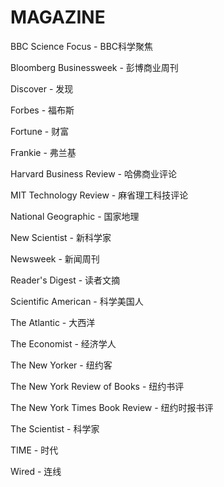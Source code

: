 # MAGAZINE

BBC Science Focus - BBC科学聚焦

Bloomberg Businessweek - 彭博商业周刊

Discover - 发现

Forbes - 福布斯

Fortune - 财富

Frankie - 弗兰基

Harvard Business Review - 哈佛商业评论

MIT Technology Review - 麻省理工科技评论

National Geographic - 国家地理

New Scientist - 新科学家

Newsweek - 新闻周刊

Reader's Digest - 读者文摘

Scientific American - 科学美国人

The Atlantic - 大西洋

The Economist - 经济学人

The New Yorker - 纽约客

The New York Review of Books - 纽约书评

The New York Times Book Review - 纽约时报书评

The Scientist - 科学家

TIME - 时代

Wired - 连线

